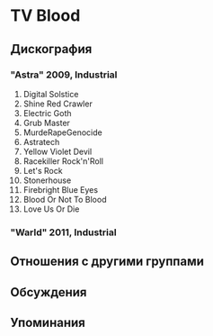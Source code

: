 # TV Blood



## Дискография

### "Astra" 2009, Industrial

01. Digital Solstice
02. Shine Red Crawler
03. Electric Goth
04. Grub Master
05. MurdeRapeGenocide
06. Astratech
07. Yellow Violet Devil
08. Racekiller Rock'n'Roll
09. Let's Rock
10. Stonerhouse
11. Firebright Blue Eyes
12. Blood Or Not To Blood
13. Love Us Or Die

### "Warld" 2011, Industrial




## Отношения с другими группами


## Обсуждения


## Упоминания

